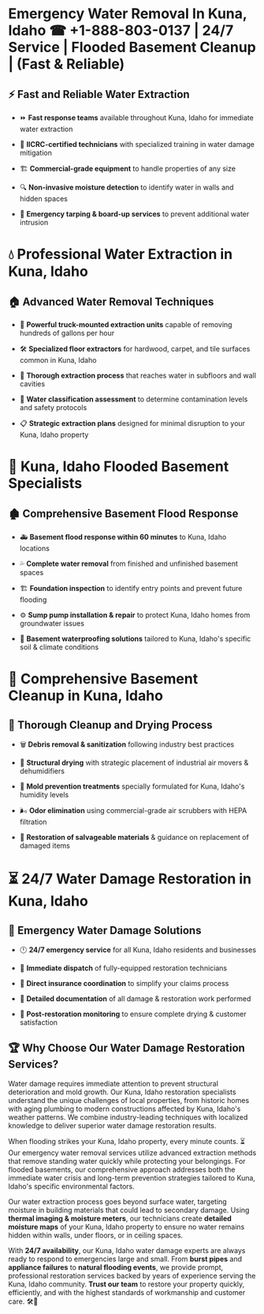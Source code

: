 # Emergency Water Removal In Kuna, Idaho ☎ +1-888-803-0137  | 24/7 Service | Flooded Basement Cleanup | (Fast & Reliable)  

## ⚡ Fast and Reliable Water Extraction  
- ⏩ **Fast response teams** available throughout Kuna, Idaho for immediate water extraction  
- 🏅 **IICRC-certified technicians** with specialized training in water damage mitigation  
- 🏗️ **Commercial-grade equipment** to handle properties of any size  
- 🔍 **Non-invasive moisture detection** to identify water in walls and hidden spaces  
- 🛑 **Emergency tarping & board-up services** to prevent additional water intrusion  

# 💧 Professional Water Extraction in Kuna, Idaho  

## 🏠 Advanced Water Removal Techniques  
- 🚛 **Powerful truck-mounted extraction units** capable of removing hundreds of gallons per hour  
- 🛠️ **Specialized floor extractors** for hardwood, carpet, and tile surfaces common in Kuna, Idaho  
- 📏 **Thorough extraction process** that reaches water in subfloors and wall cavities  
- 🧪 **Water classification assessment** to determine contamination levels and safety protocols  
- 📋 **Strategic extraction plans** designed for minimal disruption to your Kuna, Idaho property  

# 🌊 Kuna, Idaho Flooded Basement Specialists  

## 🏚️ Comprehensive Basement Flood Response  
- 🚑 **Basement flood response within 60 minutes** to Kuna, Idaho locations  
- 💦 **Complete water removal** from finished and unfinished basement spaces  
- 🏗️ **Foundation inspection** to identify entry points and prevent future flooding  
- ⚙️ **Sump pump installation & repair** to protect Kuna, Idaho homes from groundwater issues  
- 🌱 **Basement waterproofing solutions** tailored to Kuna, Idaho's specific soil & climate conditions  

# 🧹 Comprehensive Basement Cleanup in Kuna, Idaho  

## 🔄 Thorough Cleanup and Drying Process  
- 🗑️ **Debris removal & sanitization** following industry best practices  
- 💨 **Structural drying** with strategic placement of industrial air movers & dehumidifiers  
- 🦠 **Mold prevention treatments** specially formulated for Kuna, Idaho's humidity levels  
- 🌬️ **Odor elimination** using commercial-grade air scrubbers with HEPA filtration  
- 🔧 **Restoration of salvageable materials** & guidance on replacement of damaged items  

# ⏳ 24/7 Water Damage Restoration in Kuna, Idaho  

## 🚀 Emergency Water Damage Solutions  
- 🕛 **24/7 emergency service** for all Kuna, Idaho residents and businesses  
- 🚒 **Immediate dispatch** of fully-equipped restoration technicians  
- 🏦 **Direct insurance coordination** to simplify your claims process  
- 📜 **Detailed documentation** of all damage & restoration work performed  
- 🔎 **Post-restoration monitoring** to ensure complete drying & customer satisfaction  

## 🏆 Why Choose Our Water Damage Restoration Services?  
Water damage requires immediate attention to prevent structural deterioration and mold growth. Our Kuna, Idaho restoration specialists understand the unique challenges of local properties, from historic homes with aging plumbing to modern constructions affected by Kuna, Idaho's weather patterns. We combine industry-leading techniques with localized knowledge to deliver superior water damage restoration results.  

When flooding strikes your Kuna, Idaho property, every minute counts. ⏳ Our emergency water removal services utilize advanced extraction methods that remove standing water quickly while protecting your belongings. For flooded basements, our comprehensive approach addresses both the immediate water crisis and long-term prevention strategies tailored to Kuna, Idaho's specific environmental factors.  

Our water extraction process goes beyond surface water, targeting moisture in building materials that could lead to secondary damage. Using **thermal imaging & moisture meters**, our technicians create **detailed moisture maps** of your Kuna, Idaho property to ensure no water remains hidden within walls, under floors, or in ceiling spaces.  

With **24/7 availability**, our Kuna, Idaho water damage experts are always ready to respond to emergencies large and small. From **burst pipes** and **appliance failures** to **natural flooding events**, we provide prompt, professional restoration services backed by years of experience serving the Kuna, Idaho community. **Trust our team** to restore your property quickly, efficiently, and with the highest standards of workmanship and customer care. 🛠️💪  
